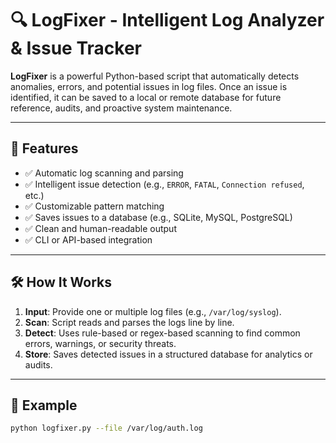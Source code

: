 # 🔍 LogFixer - Intelligent Log Analyzer & Issue Tracker

**LogFixer** is a powerful Python-based script that automatically detects anomalies, errors, and potential issues in log files. Once an issue is identified, it can be saved to a local or remote database for future reference, audits, and proactive system maintenance.

---

## 🚀 Features

- ✅ Automatic log scanning and parsing
- ✅ Intelligent issue detection (e.g., `ERROR`, `FATAL`, `Connection refused`, etc.)
- ✅ Customizable pattern matching
- ✅ Saves issues to a database (e.g., SQLite, MySQL, PostgreSQL)
- ✅ Clean and human-readable output
- ✅ CLI or API-based integration

---

## 🛠️ How It Works

1. **Input**: Provide one or multiple log files (e.g., `/var/log/syslog`).
2. **Scan**: Script reads and parses the logs line by line.
3. **Detect**: Uses rule-based or regex-based scanning to find common errors, warnings, or security threats.
4. **Store**: Saves detected issues in a structured database for analytics or audits.

---

## 🧪 Example

```bash
python logfixer.py --file /var/log/auth.log

